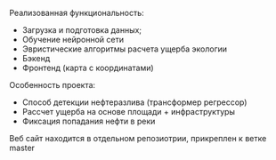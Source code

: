 Реализованная функциональность:
- Загрузка и подготовка данных;
- Обучение нейронной сети
- Эвристические алгоритмы расчета ущерба экологии
- Бэкенд
- Фронтенд (карта с координатами)

Особенность проекта:
- Способ детекции нефтеразлива (трансформер регрессор)
- Рассчет ущерба на основе площади + инфраструктуры
- Фиксация попадания нефти в реки

Веб сайт находится в отдельном репозиотрии, прикреплен к ветке master
